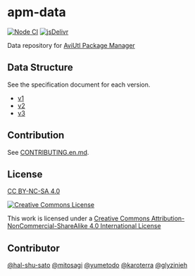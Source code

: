 # apm-data

[![Node CI](https://github.com/team-apm/apm-data/actions/workflows/nodejs.yml/badge.svg)](https://github.com/team-apm/apm-data/actions/workflows/nodejs.yml)
[![jsDelivr](https://data.jsdelivr.com/v1/package/gh/team-apm/apm-data/badge?style=rounded)](https://www.jsdelivr.com/package/gh/team-apm/apm-data)

Data repository for [AviUtl Package Manager](https://github.com/team-apm/apm)

## Data Structure

See the specification document for each version.

- [v1](./v1/SPECIFICATION.md)
- [v2](./v2/SPECIFICATION.md)
- [v3](./v3/SPECIFICATION.md)

## Contribution

See [CONTRIBUTING.en.md](./CONTRIBUTING.en.md).

## License

[CC BY-NC-SA 4.0](./LICENSE)

[![Creative Commons License](https://i.creativecommons.org/l/by-nc-sa/4.0/88x31.png)
](https://creativecommons.org/licenses/by-nc-sa/4.0/)

This work is licensed under a [Creative Commons Attribution-NonCommercial-ShareAlike 4.0 International License](https://creativecommons.org/licenses/by-nc-sa/4.0/)

## Contributor

[@hal-shu-sato](https://github.com/hal-shu-sato)
[@mitosagi](https://github.com/mitosagi)
[@yumetodo](https://github.com/yumetodo)
[@karoterra](https://github.com/karoterra)
[@glyzinieh](https://github.com/glyzinieh)
